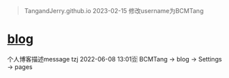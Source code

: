 > TangandJerry.github.io
> 2023-02-15 修改username为BCMTang

# [blog](https://BCMTang.github.io)
个人博客描述message
tzj 2022-06-08 13:01🈴
BCMTang -> blog -> Settings -> pages
